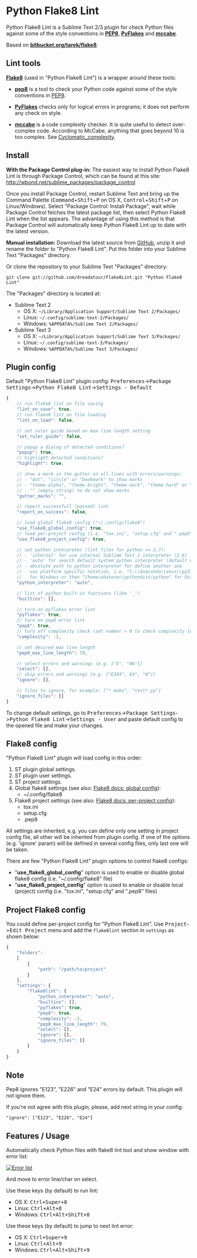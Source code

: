 Python Flake8 Lint
==================

Python Flake8 Lint is a Sublime Text 2/3 plugin for check Python files against some of the style conventions in **[PEP8](http://www.python.org/dev/peps/pep-0008/)**, **[PyFlakes](https://launchpad.net/pyflakes)** and **[mccabe](http://nedbatchelder.com/blog/200803/python_code_complexity_microtool.html)**.

Based on **[bitbucket.org/tarek/flake8](https://bitbucket.org/tarek/flake8)**.


Lint tools
----------

**[Flake8](http://pypi.python.org/pypi/flake8)** (used in "Python Flake8 Lint") is a wrapper around these tools:

* **[pep8](http://pypi.python.org/pypi/pep8)** is a tool to check your Python code against some of the style conventions in [PEP8](http://www.python.org/dev/peps/pep-0008/).

* **[PyFlakes](https://launchpad.net/pyflakes)** checks only for logical errors in programs; it does not perform any check on style.

* **[mccabe](http://nedbatchelder.com/blog/200803/python_code_complexity_microtool.html)** is a code complexity checker. It is quite useful to detect over-complex code. According to McCabe, anything that goes beyond 10 is too complex. See [Cyclomatic_complexity](https://en.wikipedia.org/wiki/Cyclomatic_complexity).


Install
-------

**With the Package Control plug-in:** The easiest way to install Python Flake8 Lint is through Package Control, which can be found at this site: http://wbond.net/sublime_packages/package_control

Once you install Package Control, restart Sublime Text and bring up the Command Palette (<kbd>Command</kbd>+<kbd>Shift</kbd>+<kbd>P</kbd> on OS X, <kbd>Control</kbd>+<kbd>Shift</kbd>+<kbd>P</kbd> on Linux/Windows). Select "Package Control: Install Package", wait while Package Control fetches the latest package list, then select Python Flake8 Lint when the list appears. The advantage of using this method is that Package Control will automatically keep Python Flake8 Lint up to date with the latest version.

**Manual installation:** Download the latest source from [GitHub](https://github.com/dreadatour/Flake8Lint/zipball/master), unzip it and rename the folder to "Python Flake8 Lint". Put this folder into your Sublime Text "Packages" directory.

Or clone the repository to your Sublime Text "Packages" directory:

    git clone git://github.com/dreadatour/Flake8Lint.git "Python Flake8 Lint"

The "Packages" directory is located at:

* Sublime Text 2
    * OS X: `~/Library/Application Support/Sublime Text 2/Packages/`
    * Linux: `~/.config/sublime-text-2/Packages/`
    * Windows: `%APPDATA%/Sublime Text 2/Packages/`
* Sublime Text 3
    * OS X: `~/Library/Application Support/Sublime Text 3/Packages/`
    * Linux: `~/.config/sublime-text-3/Packages/`
    * Windows: `%APPDATA%/Sublime Text 3/Packages/`


Plugin config
-------------

Default "Python Flake8 Lint" plugin config: <kbd>Preferences</kbd>-><kbd>Package Settings</kbd>-><kbd>Python Flake8 Lint</kbd>-><kbd>Settings - Default</kbd>

```JavaScript
{
	// run flake8 lint on file saving
	"lint_on_save": true,
	// run flake8 lint on file loading
	"lint_on_load": false,

	// set ruler guide based on max line length setting
	"set_ruler_guide": false,

	// popup a dialog of detected conditions?
	"popup": true,
	// highlight detected conditions?
	"highlight": true,

	// show a mark in the gutter on all lines with errors/warnings:
	// - "dot", "circle" or "bookmark" to show marks
	// - "theme-alpha", "theme-bright", "theme-dark", "theme-hard" or "theme-simple" to show icon marks
	// - "" (empty string) to do not show marks
	"gutter_marks": "",

	// report successfull (passed) lint
	"report_on_success": false,

	// load global flake8 config ("~/.config/flake8")
	"use_flake8_global_config": true,
	// load per-project config (i.e. "tox.ini", "setup.cfg" and ".pep8" files)
	"use_flake8_project_config": true,

	// set python interpreter (lint files for python >= 2.7):
	// - 'internal' for use internal Sublime Text 2 interpreter (2.6)
	// - 'auto' for search default system python interpreter (default value)
	// - absolute path to python interpreter for define another one
	//   use platform specific notation, i.e. "C:\\Anaconda\\envs\\py33\\python.exe"
	//   for Windows or then "/home/whatever/pythondist/python" for Unix
	"python_interpreter": "auto",

	// list of python built-in functions (like '_')
	"builtins": [],

	// turn on pyflakes error lint
	"pyflakes": true,
	// turn on pep8 error lint
	"pep8": true,
	// turn off complexity check (set number > 0 to check complexity level)
	"complexity": -1,

	// set desired max line length
	"pep8_max_line_length": 79,

	// select errors and warnings (e.g. ["E", "W6"])
	"select": [],
	// skip errors and warnings (e.g. ["E303", E4", "W"])
	"ignore": [],

	// files to ignore, for example: ["*.mako", "test*.py"]
	"ignore_files": []
}
```

To change default settings, go to <kbd>Preferences</kbd>-><kbd>Package Settings</kbd>-><kbd>Python Flake8 Lint</kbd>-><kbd>Settings - User</kbd> and paste default config to the opened file and make your changes.


Flake8 config
-------------

"Python Flake8 Lint" plugin will load config in this order:

1. ST plugin global settings.
2. ST plugin user settings.
3. ST project settings.
4. Global flake8 settings (see also: [Flake8 docs: global config](http://flake8.readthedocs.org/en/latest/config.html#global)):
    - ~/.config/flake8
5. Flake8 project settings (see also: [Flake8 docs: per-project config](http://flake8.readthedocs.org/en/latest/config.html#per-project)):
    - tox.ini
    - setup.cfg
    - .pep8

All settings are inherited, e.g. you can define only one setting in project config file, all other will be inherited from plugin config. If one of the options (e.g. 'ignore' param) will be defined in several config files, only last one will be taken.

There are few "Python Flake8 Lint" plugin options to control flake8 configs:

- "**use_flake8_global_config**" option is used to enable or disable global flake8 config (i.e. "~/.config/flake8" file)
- "**use_flake8_project_config**" option is used to enable or disable local (project) config (i.e. "tox.ini", "setup.cfg" and ".pep8" files)


Project Flake8 config
---------------------

You could define per-project config for "Python Flake8 Lint". Use <kbd>Project</kbd>-><kbd>Edit Project</kbd> menu and add the `flake8lint` section in `settings` as shown below:

```JavaScript
{
	"folders":
	[
		{
			"path": "/path/to/project"
		}
	],
	"settings": {
		"flake8lint": {
			"python_interpreter": "auto",
			"builtins": [],
			"pyflakes": true,
			"pep8": true,
			"complexity": -1,
			"pep8_max_line_length": 79,
			"select": [],
			"ignore": [],
			"ignore_files": []
		}
	}
}
```


Note
----

Pep8 ignores "E123", "E226" and "E24" errors by default. This plugin will not ignore them.

If you're not agree with this plugin, please, add next string in your config:

    "ignore": ["E123", "E226", "E24"]


Features / Usage
----------------

Automatically check Python files with flake8 lint tool and show window with error list:

[![Error list](http://habrastorage.org/storage2/5ac/5f2/ded/5ac5f2ded857d962d1ca78da087a65f7.png)](http://habrastorage.org/storage2/5ac/5f2/ded/5ac5f2ded857d962d1ca78da087a65f7.png)

And move to error line/char on select.

Use these keys (by default) to run lint:

* OS X: <kbd>Ctrl+Super+8</kbd>
* Linux: <kbd>Ctrl+Alt+8</kbd>
* Windows: <kbd>Ctrl+Alt+Shift+8</kbd>

Use these keys (by default) to jump to next lint error:

* OS X: <kbd>Ctrl+Super+9</kbd>
* Linux: <kbd>Ctrl+Alt+9</kbd>
* Windows: <kbd>Ctrl+Alt+Shift+9</kbd>
